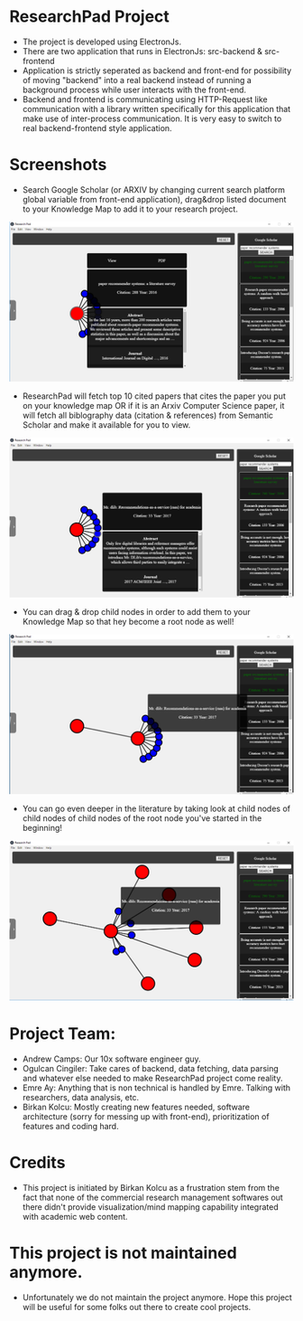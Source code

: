 # ResearchPad Project
- The project is developed using ElectronJs.
- There are two application that runs in ElectronJs: src-backend & src-frontend
 - Application is strictly seperated as backend and front-end for possibility of moving "backend" into a real backend instead of running a background process while user interacts with the front-end.
 - Backend and frontend is communicating using HTTP-Request like communication with a library written specifically for this application that make use of inter-process communication. It is very easy to switch to real backend-frontend style application.
 
# Screenshots
- Search Google Scholar (or ARXIV by changing current search platform global variable from front-end application), drag&drop listed document to your Knowledge Map to add it to your research project.

![alt text](https://github.com/ResearcherOne/researchpad-project/blob/develop/images/01-root-node.png?raw=true)

- ResearchPad will fetch top 10 cited papers that cites the paper you put on your knowledge map OR if it is an Arxiv Computer Science paper, it will fetch all biblography data (citation & references) from Semantic Scholar and make it available for you to view.

![alt text](https://github.com/ResearcherOne/researchpad-project/blob/develop/images/02-citation-node.png?raw=true)

- You can drag & drop child nodes in order to add them to your Knowledge Map so that hey become a root node as well!

![alt text](https://github.com/ResearcherOne/researchpad-project/blob/develop/images/03-citation-to-root.png)

- You can go even deeper in the literature by taking look at child nodes of child nodes of child nodes of the root node you've started in the beginning!

![alt text](https://github.com/ResearcherOne/researchpad-project/blob/develop/images/04-go-deeper.png)

# Project Team:
- Andrew Camps: Our 10x software engineer guy.
- Ogulcan Cingiler: Take cares of backend, data fetching, data parsing and whatever else needed to make ResearchPad project come reality.
- Emre Ay: Anything that is non technical is handled by Emre. Talking with researchers, data analysis, etc.
- Birkan Kolcu: Mostly creating new features needed, software architecture (sorry for messing up with front-end), prioritization of features and coding hard.

# Credits
- This project is initiated by Birkan Kolcu as a frustration stem from the fact that none of the commercial research management softwares out there didn't provide visualization/mind mapping capability integrated with academic web content.

# This project is not maintained anymore.
- Unfortunately we do not maintain the project anymore. Hope this project will be useful for some folks out there to create cool projects.
